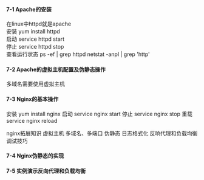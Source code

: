 #### 7-1 Apache的安装
在linux中httpd就是apache  
安装 yum install httpd  
启动 service httpd start  
停止 service httpd stop  
查看运行状态 ps -ef | grep httpd
netstat -anpl | grep 'http'


#### 7-2 Apache的虚拟主机配置及伪静态操作
多域名需要使用虚拟主机


#### 7-3 Nginx的基本操作

安装 yum install nginx
启动 service nginx start
停止 service nginx stop
重载 service nginx reload

nginx拓展知识
虚拟主机
多域名、多端口
伪静态
日志格式化
反响代理和负载均衡
调试技巧

#### 7-4 Nginx伪静态的实现


#### 7-5 实例演示反向代理和负载均衡